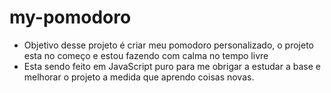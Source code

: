 # my-pomodoro
- Objetivo desse projeto é criar meu pomodoro personalizado, o projeto esta no começo e estou fazendo com calma no tempo livre
- Esta sendo feito em JavaScript puro para me obrigar a estudar a base e melhorar o projeto a medida que aprendo coisas novas.
